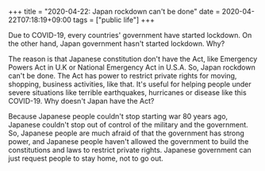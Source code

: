 +++
title =  "2020-04-22: Japan rockdown can't be done"
date = 2020-04-22T07:18:19+09:00
tags = ["public life"]
+++

Due to COVID-19, every countries' government have started lockdown. 
On the other hand, Japan government hasn't started lockdown.
Why?

The reason is that Japanese constitution don't have the Act,
like Emergency Powers Act in U.K or National Emergency Act in U.S.A.
So, Japan rockdown can't be done.
The Act has power to restrict private rights for moving, shopping, business activities, like that.
It's useful for helping people under severe situations like
terrible earthquakes, hurricanes or disease like this COVID-19.
Why doesn't Japan have the Act?

Because Japanese people couldn't stop starting war 80 years ago,
Japanese couldn't stop out of control of the military and the government.
So, Japanese people are much afraid of that the government has strong power,
and Japanese people haven't allowed the government
to build the constitutions and laws to restrict private rights.
Japanese government can just request people to stay home, not to go out.
